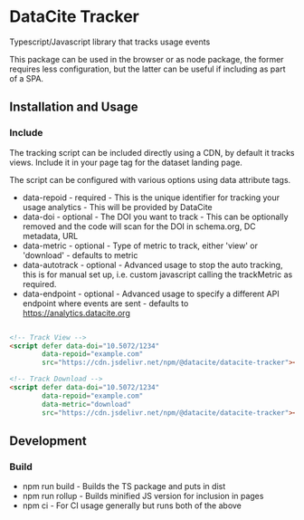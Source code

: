 # DataCite Tracker

Typescript/Javascript library that tracks usage events

This package can be used in the browser or as node package, the former requires less configuration, but the latter can be useful if including as part of a SPA.

## Installation and Usage

### Include
The tracking script can be included directly using a CDN, by default it tracks views.
Include it in your page tag for the dataset landing page.

The script can be configured with various options using data attribute tags.

- data-repoid - required - This is the unique identifier for tracking your usage analytics - This will be provided by DataCite
- data-doi - optional - The DOI you want to track - This can be optionally removed and the code will scan for the DOI in schema.org, DC metadata, URL
- data-metric - optional - Type of metric to track, either 'view' or 'download' - defaults to metric
- data-autotrack - optional - Advanced usage to stop the auto tracking, this is for manual set up, i.e. custom javascript calling the trackMetric as required.
- data-endpoint - optional - Advanced usage to specify a different API endpoint where events are sent - defaults to https://analytics.datacite.org


```html

<!-- Track View -->
<script defer data-doi="10.5072/1234"
        data-repoid="example.com"
        src="https://cdn.jsdelivr.net/npm/@datacite/datacite-tracker"></script>

<!-- Track Download -->
<script defer data-doi="10.5072/1234"
        data-repoid="example.com"
        data-metric="download"
        src="https://cdn.jsdelivr.net/npm/@datacite/datacite-tracker"></script>

```

## Development

### Build

- npm run build - Builds the TS package and puts in dist
- npm run rollup - Builds minified JS version for inclusion in pages
- npm ci - For CI usage generally but runs both of the above